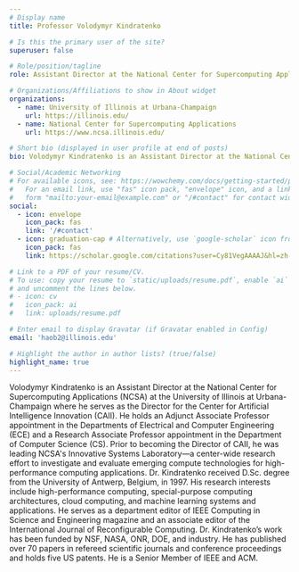 ```yaml
---
# Display name
title: Professor Volodymyr Kindratenko

# Is this the primary user of the site?
superuser: false

# Role/position/tagline
role: Assistant Director at the National Center for Supercomputing Applications

# Organizations/Affiliations to show in About widget
organizations:
  - name: University of Illinois at Urbana-Champaign
    url: https://illinois.edu/
  - name: National Center for Supercomputing Applications
    url: https://www.ncsa.illinois.edu/

# Short bio (displayed in user profile at end of posts)
bio: Volodymyr Kindratenko is an Assistant Director at the National Center for Supercomputing Applications (NCSA) at the University of Illinois at Urbana-Champaign where he serves as the Director for the Center for Artificial Intelligence Innovation (CAII). He is my best teacher, who encouraged me with the VSC-WebGPU project, Professor Medo at EOH 2022, Ashby Prize 2022, and the Distributed Data Parallel project.

# Social/Academic Networking
# For available icons, see: https://wowchemy.com/docs/getting-started/page-builder/#icons
#   For an email link, use "fas" icon pack, "envelope" icon, and a link in the
#   form "mailto:your-email@example.com" or "/#contact" for contact widget.
social:
  - icon: envelope
    icon_pack: fas
    link: '/#contact'
  - icon: graduation-cap # Alternatively, use `google-scholar` icon from `ai` icon pack
    icon_pack: fas
    link: https://scholar.google.com/citations?user=Cy81VegAAAAJ&hl=zh-CN&oi=sra

# Link to a PDF of your resume/CV.
# To use: copy your resume to `static/uploads/resume.pdf`, enable `ai` icons in `params.toml`,
# and uncomment the lines below.
# - icon: cv
#   icon_pack: ai
#   link: uploads/resume.pdf

# Enter email to display Gravatar (if Gravatar enabled in Config)
email: 'haob2@illinois.edu'

# Highlight the author in author lists? (true/false)
highlight_name: true
---
```


Volodymyr Kindratenko is an Assistant Director at the National Center for Supercomputing Applications (NCSA) at the University of Illinois at Urbana-Champaign where he serves as the Director for the Center for Artificial Intelligence Innovation (CAII). He holds an Adjunct Associate Professor appointment in the Departments of Electrical and Computer Engineering (ECE) and a Research Associate Professor appointment in the Department of Computer Science (CS). Prior to becoming the Director of CAII, he was leading NCSA's Innovative Systems Laboratory—a center-wide research effort to investigate and evaluate emerging compute technologies for high-performance computing applications. Dr. Kindratenko received D.Sc. degree from the University of Antwerp, Belgium, in 1997. His research interests include high-performance computing, special-purpose computing architectures, cloud computing, and machine learning systems and applications. He serves as a department editor of IEEE Computing in Science and Engineering magazine and an associate editor of the International Journal of Reconfigurable Computing. Dr. Kindratenko’s work has been funded by NSF, NASA, ONR, DOE, and industry. He has published over 70 papers in refereed scientific journals and conference proceedings and holds five US patents. He is a Senior Member of IEEE and ACM.

<!-- {{< icon name="download" pack="fas" >}} Download my {{< staticref "uploads/demo_resume.pdf" "newtab" >}}resumé{{< /staticref >}}. -->
